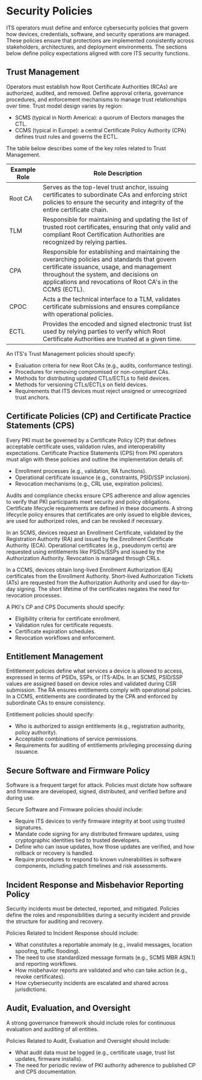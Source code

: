 # Security Policies

ITS operators must define and enforce cybersecurity policies that govern how devices, credentials, software, and security operations are managed. These policies ensure that protections are implemented consistently across stakeholders, architectures, and deployment environments. The sections below define policy expectations aligned with core ITS security functions.

## Trust Management 

Operators must establish how Root Certificate Authorities (RCAs) are authorized, audited, and removed. Define approval criteria, governance procedures, and enforcement mechanisms to manage trust relationships over time. Trust model design varies by region:

- SCMS (typical in North America): a quorum of Electors manages the CTL. 
- CCMS (typical in Europe): a central Certificate Policy Authority (CPA) defines trust rules and governs the ECTL. 

The table below describes some of the key roles related to Trust Management. 

| Example Role | Role Description                                             |
| ------------ | ------------------------------------------------------------ |
| Root CA      | Serves as the top-level trust anchor, issuing certificates to subordinate CAs and enforcing strict policies to ensure the security and integrity of the entire certificate chain. |
| TLM          | Responsible for maintaining and updating the list of trusted root certificates, ensuring that only valid and compliant Root Certification Authorities are recognized by relying parties. |
| CPA          | Responsible for establishing and maintaining the overarching policies and standards that govern certificate issuance, usage, and management throughout the system, and decisions on applications and revocations of Root CA's in the CCMS (ECTL). |
| CPOC         | Acts a the technical interface to a TLM, validates certificate submissions and ensures compliance with operational policies. |
| ECTL         | Provides the encoded and signed electronic trust list used by relying parties to verify which Root Certificate Authorities are trusted at a given time. |

An ITS's Trust Management policies should specify: 

- Evaluation criteria for new Root CAs (e.g., audits, conformance testing).
- Procedures for removing compromised or non-compliant CAs.
- Methods for distributing updated CTLs/ECTLs to field devices.
- Methods for versioning CTLs/ECTLs on field devices. 
- Requirements that ITS devices must reject unsigned or unrecognized trust anchors.

## Certificate Policies (CP) and Certificate Practice Statements (CPS)

Every PKI must be governed by a Certificate Policy (CP) that defines acceptable certificate uses, validation rules, and interoperability expectations. Certificate Practice Statements (CPS) from PKI operators must align with these policies and outline the implementation details of:

- Enrollment processes (e.g., validation, RA functions).
- Operational certificate issuance (e.g., constraints, PSID/SSP inclusion).
- Revocation mechanisms (e.g., CRL use, expiration policies).

Audits and compliance checks ensure CPS adherence and allow agencies to verify that PKI participants meet security and policy obligations. Certificate lifecycle requirements are defined in these documents.  A strong lifecycle policy ensures that certificates are only issued to eligible devices, are used for authorized roles, and can be revoked if necessary.

In an SCMS, devices request an Enrollment Certificate, validated by the Registration Authority (RA) and issued by the Enrollment Certificate Authority (ECA). Operational certificates (e.g., pseudonym certs) are requested using entitlements like PSIDs/SSPs and issued by the Authorization Authority. Revocation is managed through CRLs. 

In a CCMS, devices obtain long-lived Enrollment Authorization (EA) certificates from the Enrollment Authority. Short-lived Authorization Tickets (ATs) are requested from the Authorization Authority and used for day-to-day signing. The short lifetime of the certificates negates the need for revocation processes. 

A PKI's CP and CPS Documents should specify:

- Eligibility criteria for certificate enrollment.
- Validation rules for certificate requests.
- Certificate expiration schedules.
- Revocation workflows and enforcement.

## Entitlement Management

Entitlement policies define what services a device is allowed to access, expressed in terms of PSIDs, SSPs, or ITS-AIDs. In an SCMS, PSID/SSP values are assigned based on device roles and validated during CSR submission. The RA ensures entitlements comply with operational policies. In a CCMS, entitlements are coordinated by the CPA and enforced by subordinate CAs to ensure consistency. 

Entitlement policies should specify: 

- Who is authorized to assign entitlements (e.g., registration authority, policy authority).
- Acceptable combinations of service permissions.
- Requirements for auditing of entitlements privileging processing during issuance. 

## Secure Software and Firmware Policy

Software is a frequent target for attack. Policies must dictate how software and firmware are developed, signed, distributed, and verified before and during use.

Secure Software and Firmware policies should include: 

- Require ITS devices to verify firmware integrity at boot using trusted signatures.
- Mandate code signing for any distributed firmware updates, using cryptographic identities tied to trusted developers.
- Define who can issue updates, how those updates are verified, and how rollback or recovery is handled.
- Require procedures to respond to known vulnerabilities in software components, including patch timelines and risk assessments.



## Incident Response and Misbehavior Reporting Policy

Security incidents must be detected, reported, and mitigated. Policies define the roles and responsibilities during a security incident and provide the structure for auditing and recovery.

Policies Related to Incident Response should include: 

- What constitutes a reportable anomaly (e.g., invalid messages, location spoofing, traffic flooding).
- The need to use standardized message formats (e.g., SCMS MBR ASN.1) and reporting workflows.
- How misbehavior reports are validated and who can take action (e.g., revoke certificates).
- How cybersecurity incidents are escalated and shared across jurisdictions. 

## Audit, Evaluation, and Oversight

A strong governance framework should include roles for continuous evaluation and auditing of all entities. 

Policies Related to Audit, Evaluation and Oversight should include:  

- What audit data must be logged (e.g., certificate usage, trust list updates, firmware installs).
- The need for periodic review of PKI authority adherence to published CP and CPS documentation.
